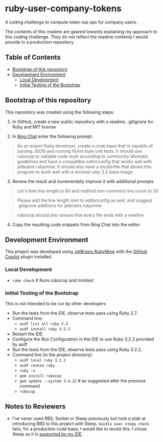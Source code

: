 # ruby-user-company-tokens

A coding challenge to compute token top ups for company users.

The contents of this readme are geared towards explaining my approach to this
coding challenge. They do not reflect the readme contents I would provide in a
production repository.

## Table of Contents

* [Bootstrap of this repository](#bootstrap-of-this-repository)
* [Development Environment](#development-environment)
  * [Local Development](#local-development)
  * [Initial Testing of the Bootstrap](#initial-testing-of-the-bootstrap)

## Bootstrap of this repository

This repository was created using the following steps:

1. In GitHub, create a new public repository with a readme, .gitignore for Ruby
   and MIT license

2. In [Bing Chat](https://www.microsoft.com/en-us/edge/features/bing-chat) enter
   the following prompt:

> As an expert Ruby developer, create a code base that is capable of parsing
> JSON and running XUnit style unit tests. It should use rubocop to validate
> code
> style according to community idiomatic guidelines and have a compatible
> editorconfig that works well with jetbrains rubymine. It should also have a
> dockerfile that allows this program to work well with a minimal ruby 3.2 base
> image.

3. Review the result and incrementally improve it with additional prompts

> Let's limit line length to 80 and method non-comment line count to 20

> Please add the line length limit to editorconfig as well, and suggest
> .gitignore additions for jetbrains rubymine

> rubocop should also ensure that every file ends with a newline

4. Copy the resulting code snippets from Bing Chat into the editor

## Development Environment

This project was developed
using [JetBrains RubyMine](https://www.jetbrains.com/ruby/)
with
the [GitHub Copilot](https://plugins.jetbrains.com/plugin/17718-github-copilot)
plugin installed.

### Local Development

* `rake check` # Runs rubocop and minitest

### Initial Testing of the Bootstrap

This is not intended to be run by other developers

* Run the tests from the IDE, observe tests pass using Ruby 2.7.
* Command line:
  * `asdf list all ruby 3.2`
  * `asdf install ruby 3.2.2`
* Restart the IDE
* Configure the Run Configuration in the IDE to use Ruby 3.2.2 provided by asdf
* Run the tests from the IDE, observe tests pass using Ruby 3.2.2.
* Command line (in the project directory):
  * `asdf local ruby 3.2.2`
  * `asdf reshim ruby`
  * `ruby -v`
  * `gem install rubocop`
  * `gem update --system 3.4.22` # as suggested after the previous command
  * `rubocop`

## Notes to Reviewers

* I've never used RBS, Sorbet or Steep previously but took a stab at introducing
  RBS to this project with Steep.  `bundle exec steep check` fails, for a
  production code base, I would like to revisit this. I chose Steep as it is
  [supported by my IDE](https://www.jetbrains.com/help/ruby/rbs.html#steep_type_checking).
